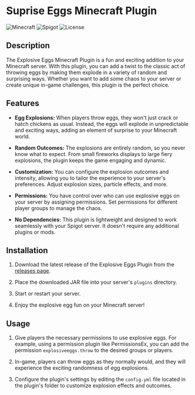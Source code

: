 # Suprise Eggs Minecraft Plugin

![Minecraft](https://img.shields.io/badge/Minecraft-1.20+-brightgreen.svg)
![Spigot](https://img.shields.io/badge/Spigot-1.20.2-orange.svg)
![License](https://img.shields.io/badge/License-MIT-blue.svg)

## Description

The Explosive Eggs Minecraft Plugin is a fun and exciting addition to your Minecraft server. With this plugin, you can add a twist to the classic act of throwing eggs by making them explode in a variety of random and surprising ways. Whether you want to add some chaos to your server or create unique in-game challenges, this plugin is the perfect choice.

## Features

- **Egg Explosions:** When players throw eggs, they won't just crack or hatch chickens as usual. Instead, the eggs will explode in unpredictable and exciting ways, adding an element of surprise to your Minecraft world.

- **Random Outcomes:** The explosions are entirely random, so you never know what to expect. From small fireworks displays to large fiery explosions, the plugin keeps the game engaging and dynamic.

- **Customization:** You can configure the explosion outcomes and intensity, allowing you to tailor the experience to your server's preferences. Adjust explosion sizes, particle effects, and more.

- **Permissions:** You have control over who can use explosive eggs on your server by assigning permissions. Set permissions for different player groups to manage the chaos.

- **No Dependencies:** This plugin is lightweight and designed to work seamlessly with your Spigot server. It doesn't require any additional plugins or mods.

## Installation

1. Download the latest release of the Explosive Eggs Plugin from the [releases page](https://github.com/yourusername/explosive-eggs/releases).

2. Place the downloaded JAR file into your server's `plugins` directory.

3. Start or restart your server.

4. Enjoy the explosive egg fun on your Minecraft server!

## Usage

1. Give players the necessary permissions to use explosive eggs. For example, using a permission plugin like PermissionsEx, you can add the permission `explosiveeggs.throw` to the desired groups or players.

2. In-game, players can throw eggs as they normally would, and they will experience the exciting randomness of egg explosions.

3. Configure the plugin's settings by editing the `config.yml` file located in the plugin's folder to customize explosion effects and outcomes.
